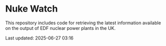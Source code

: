 # Nuke Watch

This repository includes code for retrieving the latest information available on the output of EDF nuclear power plants in the UK.

Last updated: 2025-06-27 03:16